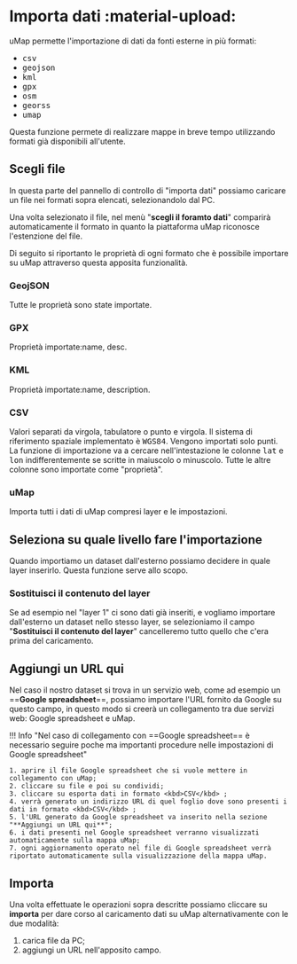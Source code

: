 # Importa dati :material-upload:

uMap permette l'importazione di dati da fonti esterne in più formati:  

   - <kbd>csv</kbd>
   - <kbd>geojson</kbd>
   - <kbd>kml</kbd>
   - <kbd>gpx</kbd>
   - <kbd>osm</kbd>
   - <kbd>georss</kbd>
   - <kbd>umap</kbd> 

Questa funzione permete di realizzare mappe in breve tempo utilizzando formati già disponibili all'utente.

## Scegli file

In questa parte del pannello di controllo di "importa dati" possiamo caricare un file nei formati sopra elencati, selezionandolo dal PC.

Una volta selezionato il file, nel menù "**scegli il foramto dati**" comparirà automaticamente il formato in quanto la piattaforma uMap riconosce l'estenzione del file.

Di seguito si riportanto le proprietà di ogni formato che è possibile importare su uMap attraverso questa apposita funzionalità.

### GeojSON
Tutte le proprietà sono state importate.

### GPX
Proprietà importate:name, desc.

### KML
Proprietà importate:name, description.

### CSV
Valori separati da virgola, tabulatore o punto e virgola. Il sistema di riferimento spaziale implementato è <kbd>WGS84</kbd>. Vengono importati solo punti. La funzione di importazione va a cercare nell'intestazione le colonne <kbd>lat</kbd> e <kbd>lon</kbd> indifferentemente se scritte in maiuscolo o minuscolo. Tutte le altre colonne sono importate come "proprietà".

### uMap
Importa tutti i dati di uMap compresi layer e le impostazioni.


## Seleziona su quale livello fare l'importazione

Quando importiamo un dataset dall'esterno possiamo decidere in quale layer inserirlo. Questa funzione serve allo scopo.

### Sostituisci il contenuto del layer

Se ad esempio nel "layer 1" ci sono dati già inseriti, e vogliamo importare dall'esterno un dataset nello stesso layer, se selezioniamo il campo "**Sostituisci il contenuto del layer**" cancelleremo tutto quello che c'era prima del caricamento.


## Aggiungi un URL qui

Nel caso il nostro dataset si trova in un servizio web, come ad esempio un ==**Google spreadsheet**==, possiamo importare l'URL fornito da Google su questo campo, in questo modo si creerà un collegamento tra due servizi web: Google spreadsheet e uMap. 

!!! Info "Nel caso di collegamento con ==Google spreadsheet== è necessario seguire poche ma importanti procedure nelle impostazioni di Google spreadsheet"

    1. aprire il file Google spreadsheet che si vuole mettere in collegamento con uMap;
    2. cliccare su file e poi su condividi;
    3. cliccare su esporta dati in formato <kbd>CSV</kbd> ;
    4. verrà generato un indirizzo URL di quel foglio dove sono presenti i dati in formato <kbd>CSV</kbd> ;
    5. l'URL generato da Google spreadsheet va inserito nella sezione "**Aggiungi un URL qui**";
    6. i dati presenti nel Google spreadsheet verranno visualizzati automaticamente sulla mappa uMap;
    7. ogni aggiornamento operato nel file di Google spreadsheet verrà riportato automaticamente sulla visualizzazione della mappa uMap.


## Importa

Una volta effettuate le operazioni sopra descritte possiamo cliccare su **importa** per dare corso al caricamento dati su uMap alternativamente con le due modalità:

   1. carica file da PC;
   2. aggiungi un URL nell'apposito campo.
